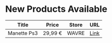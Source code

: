 # New Products Available

| Title | Price | Store | URL |
|---|---|---|---|
| Manette Ps3 | 29,99 € | WAVRE | [Link](https://www.cashconverters.be/fr/accessoires-jeux-video/635354-manette-ps3.html) |
